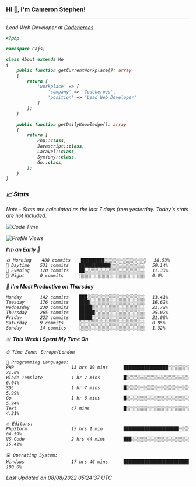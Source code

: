 ### Hi 👋, I'm Cameron Stephen!
<hr>
<p><em>Lead Web Developer at <a href="https://codeheroes.co.uk">Codeheroes</a></p>


```php
<?php

namespace Cajs;

class About extends Me
{
    public function getCurrentWorkplace(): array
    {
        return [
            'workplace' => [
                'company' => 'Codeheroes',
                'position' => 'Lead Web Developer'
            ]
        ];
    }

    public function getDailyKnowledge(): array
    {
        return [
            Php::class,
            Javascript::class,
            Laravel::class,
            Symfony::class,
            Go::class,
        ];
    }
}
```

### 📈 Stats
<p><em>Note - Stats are calculated as the last 7 days from yesterday. Today's stats are not included.</em></p>


<!--START_SECTION:waka-->
![Code Time](http://img.shields.io/badge/Code%20Time-3%2C073%20hrs%203%20mins-blue)

![Profile Views](http://img.shields.io/badge/Profile%20Views-0-blue)

**I'm an Early 🐤** 

```text
🌞 Morning    408 commits    █████████░░░░░░░░░░░░░░░░   38.53% 
🌆 Daytime    531 commits    ████████████░░░░░░░░░░░░░   50.14% 
🌃 Evening    120 commits    ██░░░░░░░░░░░░░░░░░░░░░░░   11.33% 
🌙 Night      0 commits      ░░░░░░░░░░░░░░░░░░░░░░░░░   0.0%

```
📅 **I'm Most Productive on Thursday** 

```text
Monday       142 commits    ███░░░░░░░░░░░░░░░░░░░░░░   13.41% 
Tuesday      176 commits    ████░░░░░░░░░░░░░░░░░░░░░   16.62% 
Wednesday    230 commits    █████░░░░░░░░░░░░░░░░░░░░   21.72% 
Thursday     265 commits    ██████░░░░░░░░░░░░░░░░░░░   25.02% 
Friday       223 commits    █████░░░░░░░░░░░░░░░░░░░░   21.06% 
Saturday     9 commits      ░░░░░░░░░░░░░░░░░░░░░░░░░   0.85% 
Sunday       14 commits     ░░░░░░░░░░░░░░░░░░░░░░░░░   1.32%

```


📊 **This Week I Spent My Time On** 

```text
⌚︎ Time Zone: Europe/London

💬 Programming Languages: 
PHP                      13 hrs 19 mins      █████████████████░░░░░░░░   71.0% 
Blade Template           1 hr 7 mins         █░░░░░░░░░░░░░░░░░░░░░░░░   6.04% 
SQL                      1 hr 7 mins         █░░░░░░░░░░░░░░░░░░░░░░░░   5.99% 
Go                       1 hr 6 mins         █░░░░░░░░░░░░░░░░░░░░░░░░   5.94% 
Text                     47 mins             █░░░░░░░░░░░░░░░░░░░░░░░░   4.21%

🔥 Editors: 
PhpStorm                 15 hrs 1 min        █████████████████████░░░░   84.59% 
VS Code                  2 hrs 44 mins       ███░░░░░░░░░░░░░░░░░░░░░░   15.41%

💻 Operating System: 
Windows                  17 hrs 46 mins      █████████████████████████   100.0%

```


 Last Updated on 08/08/2022 05:24:37 UTC
<!--END_SECTION:waka-->
